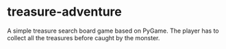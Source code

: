 # treasure-adventure  
A simple treasure search board game based on PyGame. The player has to collect all the treasures before caught by the monster.
